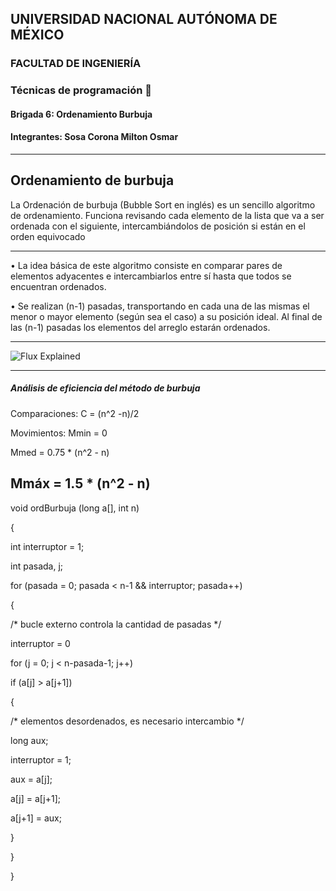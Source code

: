 ## UNIVERSIDAD NACIONAL AUTÓNOMA DE MÉXICO

### FACULTAD DE INGENIERÍA

### Técnicas de programación 👾

#### Brigada 6: Ordenamiento Burbuja 

#### Integrantes: Sosa Corona Milton Osmar



---

## Ordenamiento de burbuja

La Ordenación de burbuja (Bubble Sort en inglés) es un sencillo algoritmo de ordenamiento. 
Funciona revisando cada elemento de la lista que va a ser ordenada con el siguiente, 
intercambiándolos de posición si están en el orden equivocado

---

• La idea básica de este algoritmo consiste en comparar
pares de elementos adyacentes e intercambiarlos
entre sí hasta que todos se encuentran ordenados.

• Se realizan (n-1) pasadas, transportando en cada una
de las mismas el menor o mayor elemento (según sea
el caso) a su posición ideal. Al final de las (n-1)
pasadas los elementos del arreglo estarán ordenados. 

---

![Flux Explained](https://upload.wikimedia.org/wikipedia/commons/c/c8/Bubble-sort-example-300px.gif)

---
##### Análisis de eficiencia del método de burbuja

Comparaciones: C = (n^2 -n)/2 

Movimientos: Mmin = 0

Mmed = 0.75 * (n^2 - n)

Mmáx = 1.5 * (n^2 - n) 
---
void ordBurbuja (long a[], int n)

{

int interruptor = 1;

int pasada, j;

for (pasada = 0; pasada < n-1 && interruptor; pasada++)

{

/* bucle externo controla la cantidad de pasadas */

interruptor = 0

for (j = 0; j < n-pasada-1; j++)

if (a[j] > a[j+1])

{

/* elementos desordenados, es necesario intercambio */

long aux;

interruptor = 1;

aux = a[j];

a[j] = a[j+1];

a[j+1] = aux;

}

}

}
